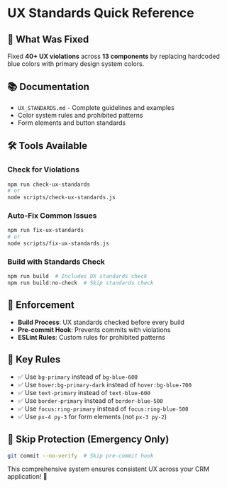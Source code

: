 # UX Standards Quick Reference

## 🎨 What Was Fixed
Fixed **40+ UX violations** across **13 components** by replacing hardcoded blue colors with primary design system colors.

## 📚 Documentation
- `UX_STANDARDS.md` - Complete guidelines and examples
- Color system rules and prohibited patterns
- Form elements and button standards

## 🛠 Tools Available

### Check for Violations
```bash
npm run check-ux-standards
# or
node scripts/check-ux-standards.js
```

### Auto-Fix Common Issues
```bash
npm run fix-ux-standards  
# or
node scripts/fix-ux-standards.js
```

### Build with Standards Check
```bash
npm run build  # Includes UX standards check
npm run build:no-check  # Skip standards check
```

## 🔧 Enforcement
- **Build Process**: UX standards checked before every build
- **Pre-commit Hook**: Prevents commits with violations
- **ESLint Rules**: Custom rules for prohibited patterns

## 🎯 Key Rules
- ✅ Use `bg-primary` instead of `bg-blue-600`
- ✅ Use `hover:bg-primary-dark` instead of `hover:bg-blue-700`  
- ✅ Use `text-primary` instead of `text-blue-600`
- ✅ Use `border-primary` instead of `border-blue-500`
- ✅ Use `focus:ring-primary` instead of `focus:ring-blue-500`
- ✅ Use `px-4 py-3` for form elements (not `px-3 py-2`)

## 🚨 Skip Protection (Emergency Only)
```bash
git commit --no-verify  # Skip pre-commit hook
```

This comprehensive system ensures consistent UX across your CRM application! 🎉